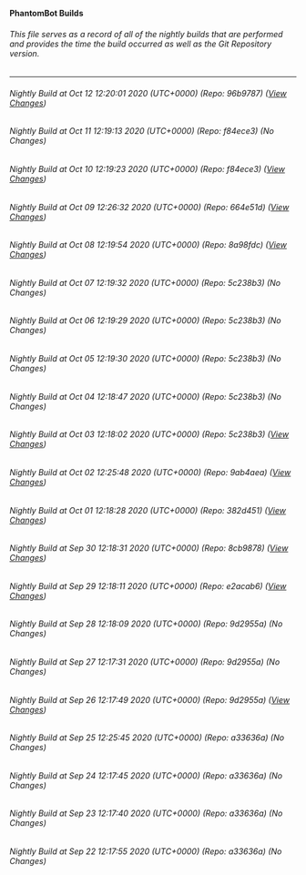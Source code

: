 **PhantomBot Builds**

###### This file serves as a record of all of the nightly builds that are performed and provides the time the build occurred as well as the Git Repository version.
-------------------------------------------------------------------------------------------------------------
###### Nightly Build at Oct 12 12:20:01 2020 (UTC+0000) (Repo: 96b9787) ([View Changes](https://github.com/PhantomBot/PhantomBot/compare/f84ece3...96b9787))
###### Nightly Build at Oct 11 12:19:13 2020 (UTC+0000) (Repo: f84ece3) (No Changes)
###### Nightly Build at Oct 10 12:19:23 2020 (UTC+0000) (Repo: f84ece3) ([View Changes](https://github.com/PhantomBot/PhantomBot/compare/664e51d...f84ece3))
###### Nightly Build at Oct 09 12:26:32 2020 (UTC+0000) (Repo: 664e51d) ([View Changes](https://github.com/PhantomBot/PhantomBot/compare/8a98fdc...664e51d))
###### Nightly Build at Oct 08 12:19:54 2020 (UTC+0000) (Repo: 8a98fdc) ([View Changes](https://github.com/PhantomBot/PhantomBot/compare/5c238b3...8a98fdc))
###### Nightly Build at Oct 07 12:19:32 2020 (UTC+0000) (Repo: 5c238b3) (No Changes)
###### Nightly Build at Oct 06 12:19:29 2020 (UTC+0000) (Repo: 5c238b3) (No Changes)
###### Nightly Build at Oct 05 12:19:30 2020 (UTC+0000) (Repo: 5c238b3) (No Changes)
###### Nightly Build at Oct 04 12:18:47 2020 (UTC+0000) (Repo: 5c238b3) (No Changes)
###### Nightly Build at Oct 03 12:18:02 2020 (UTC+0000) (Repo: 5c238b3) ([View Changes](https://github.com/PhantomBot/PhantomBot/compare/9ab4aea...5c238b3))
###### Nightly Build at Oct 02 12:25:48 2020 (UTC+0000) (Repo: 9ab4aea) ([View Changes](https://github.com/PhantomBot/PhantomBot/compare/382d451...9ab4aea))
###### Nightly Build at Oct 01 12:18:28 2020 (UTC+0000) (Repo: 382d451) ([View Changes](https://github.com/PhantomBot/PhantomBot/compare/8cb9878...382d451))
###### Nightly Build at Sep 30 12:18:31 2020 (UTC+0000) (Repo: 8cb9878) ([View Changes](https://github.com/PhantomBot/PhantomBot/compare/e2acab6...8cb9878))
###### Nightly Build at Sep 29 12:18:11 2020 (UTC+0000) (Repo: e2acab6) ([View Changes](https://github.com/PhantomBot/PhantomBot/compare/9d2955a...e2acab6))
###### Nightly Build at Sep 28 12:18:09 2020 (UTC+0000) (Repo: 9d2955a) (No Changes)
###### Nightly Build at Sep 27 12:17:31 2020 (UTC+0000) (Repo: 9d2955a) (No Changes)
###### Nightly Build at Sep 26 12:17:49 2020 (UTC+0000) (Repo: 9d2955a) ([View Changes](https://github.com/PhantomBot/PhantomBot/compare/a33636a...9d2955a))
###### Nightly Build at Sep 25 12:25:45 2020 (UTC+0000) (Repo: a33636a) (No Changes)
###### Nightly Build at Sep 24 12:17:45 2020 (UTC+0000) (Repo: a33636a) (No Changes)
###### Nightly Build at Sep 23 12:17:40 2020 (UTC+0000) (Repo: a33636a) (No Changes)
###### Nightly Build at Sep 22 12:17:55 2020 (UTC+0000) (Repo: a33636a) (No Changes)

